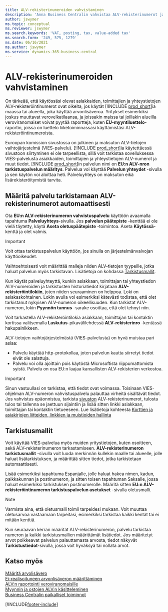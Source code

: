 ```yaml
---
title: ALV-rekisterinumeroiden vahvistaminen
description: 'Anna Business Centralin vahvistaa ALV-rekisterinumerot ja muut yrityksen tiedot kontakteillesi, asiakkaillesi ja toimittajillesi Euroopan unionin VIES ALV -numeron validointipalvelun perusteella.'
author: jswymer
ms.topic: conceptual
ms.reviewer: jswymer
ms.search.keywords: 'VAT, posting, tax, value-added tax'
ms.search.form: '249, 575, 1279'
ms.date: 06/16/2021
ms.author: jswymer
ms.service: dynamics-365-business-central
---
```


# <a name="validate-vat-registration-numbers"></a>ALV-rekisterinumeroiden vahvistaminen

On tärkeää, että käytössäsi olevat asiakkaiden, toimittajien ja yhteystietojen ALV-rekisteröintinumerot ovat oikeita, jos käytät [!INCLUDE [prod_short](includes/prod_short.md)]ia maassa tai alueella, joka käyttää arvonlisäveroa. Yritykset esimerkiksi joskus muuttavat verovelkatilaansa, ja joissakin maissa tai joillakin alueilla veroviranomaiset voivat pyytää raportteja, kuten **EU-myyntiluettelo**-raportin, joissa on luettelo liiketoiminnassasi käyttämistäsi ALV-rekisteröintinumeroista.

Euroopan komission sivustossa on julkinen ja maksuton ALV-tietojen vaihtojärjestelmä (VIES-palvelu). [!INCLUDE [prod_short](includes/prod_short.md)]ia käytettäessä sivustoon siirtyminen ei ole tarpeellista, sillä voit tarkistaa sovelluksessa VIES-palvelusta asiakkaiden, toimittajien ja yhteystietojen ALV-numerot ja muut tiedot. [!INCLUDE [prod_short](includes/prod_short.md)]in palvelun nimi on **EU:n ALV-nron tarkistuspalvelun määritys**. Palvelua voi käyttää **Palvelun yhteydet** -sivulla ja sen käytön voi aloittaa heti. Palveluyhteys on maksuton eikä lisärekisteröitymistä tarvita.

## <a name="configure-the-service-to-verify-vat-registration-numbers-automatically"></a>Määritä palvelu tarkistamaan ALV-rekisterinumerot automaattisesti

Ota **EU:n ALV-rekisterinumeron vahvistuspalvelu** käyttöön avaamalla tapahtuma **Palveluyhteys**-sivulla. Jos **palvelun päätepiste** -kenttää ei ole vielä täytetty, käytä **Aseta oletuspäätepiste** -toimintoa. Aseta **Käytössä**-kenttä ja olet valmis.  

> [!IMPORTANT]
> Voit ottaa tarkistuspalvelun käyttöön, jos sinulla on järjestelmänvalvojan käyttöoikeudet.

Vaihtoehtoisesti voit määrittää malleja niiden ALV-tietojen tyypeille, jotka haluat palvelun myös tarkistavan. Lisätietoja on kohdassa [Tarkistusmallit](#validation-templates).

Kun käytät palveluyhteyttä, kunkin asiakkaan, toimittajan tai yhteystiedon ALV-numeroiden ja tarkistusten historiatiedot kirjataan **ALV-rekisteröintilokiin**, joten niiden seuraaminen on helppoa. Loki on asiakaskohtainen. Lokin avulla voi esimerkiksi kätevästi todistaa, että olet tarkistanut nykyisen ALV-numeron oikeellisuuden. Kun tarkistat ALV-numeron, lokin **Pyynnön tunnus** -sarake osoittaa, että olet tehnyt niin.

Voit tarkastella ALV-rekisteröintilokia asiakkaan, toimittajan tai kontaktin kortissa valitsemalla **Laskutus**-pikavälilehdessä **ALV-rekisterinro** -kentässä hakupainikkeen.  

ALV-tietojen vaihtojärjestelmästä (VIES-palvelusta) on hyvä muistaa pari asiaa:

* Palvelu käyttää http-protokollaa, joten palvelun kautta siirretyt tiedot eivät ole salattuja.  
* Palvelu voi olla ajoittain pois käytöstä Microsoftista riippumattomista syistä. Palvelu on osa EU:n laajaa kansallisten ALV-rekisterien verkostoa.

> [!IMPORTANT]
> Sinun vastuullasi on tarkistaa, että tiedot ovat voimassa. Toisinaan VIES-ohjelman ALV-numeron vahvistuspalvelu palauttaa virheitä sisältävät tiedot. Jos vahvistus epäonnistuu, tarkista [sivuston](https://ec.europa.eu/taxation_customs/vies/) ALV-rekisterinumerot, tulosta tulos tai tallenna se jaettuun sijaintiin ja lisää sitten linkki asiakkaan, toimittajan tai kontaktin tietueeseen. Lue lisätietoja kohteesta [Korttien ja asiakirjojen liitteiden, linkkien ja muistioiden hallinta](ui-how-add-link-to-record.md)

## <a name="validation-templates"></a>Tarkistusmallit

Voit käyttää VIES-palvelua myös muiden yritystietojen, kuten osoitteen, sekä ALV-rekisterinumeron tarkastamiseen. **ALV-rekisterinumeron tarkistusmallit** -sivulla voit luoda merkinnän kullekin maalle tai alueelle, jolle haluat lisätarkistuksen, ja määrittää sitten tiedot, jotka tarkistetaan automaattisesti.  

Lisää esimerkiksi tapahtuma Espanjalle, jolle haluat hakea nimen, kadun, paikkakunnan ja postinumeron, ja sitten toisen tapahtuman Saksalle, jossa haluat esimerkiksi tarkistuksen postinumerolle. Määritä sitten **EU:n ALV-rekisteröintinumeron tarkistuspalvelun asetukset** -sivulla oletusmalli.  

> [!NOTE]
> Varmista aina, että oletusmalli toimii tarpeidesi mukaan. Voit muuttaa oletusarvoa vastaamaan tarpeitasi, esimerkiksi tarkistaa kaikki kentät tai ei mitään kenttiä.

Kun seuraavan kerran määrität ALV-rekisterinumeron, palvelu tarkistaa numeron ja kaikki tarkistusmallien määrittämät lisätiedot. Jos määritetyt arvot poikkeavat palvelun palauttamasta arvosta, tiedot näkyvät **Tarkistustiedot**-sivulla, jossa voit hyväksyä tai nollata arvot.  

## <a name="see-also"></a>Katso myös

[Määritä arvolisävero](finance-setup-vat.md)  
[Ei-realisoituneen arvonlisäveron määrittäminen](finance-setup-unrealized-vat.md)  
[ALV:n raportointi veroviranomaisille](finance-how-report-vat.md)  
[Myynnin ja ostojen ALV:n käsitteleminen](finance-work-with-vat.md)  
[Business Centralin paikalliset toiminnot](about-localization.md)  


[!INCLUDE[footer-include](includes/footer-banner.md)]
